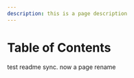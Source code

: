 ```yaml
---
description: this is a page description
---
```


# Table of Contents

test readme sync. now a page rename

